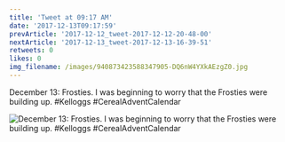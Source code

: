 ```yaml
---
title: 'Tweet at 09:17 AM'
date: '2017-12-13T09:17:59'
prevArticle: '2017-12-12_tweet-2017-12-12-20-48-00'
nextArticle: '2017-12-13_tweet-2017-12-13-16-39-51'
retweets: 0
likes: 0
img_filename: /images/940873423588347905-DQ6nW4YXkAEzgZ0.jpg
---
```

December 13: Frosties. I was beginning to worry that the Frosties were building up. #Kelloggs #CerealAdventCalendar

![December 13: Frosties. I was beginning to worry that the Frosties were building up. #Kelloggs #CerealAdventCalendar](/images/940873423588347905-DQ6nW4YXkAEzgZ0.jpg "December 13: Frosties. I was beginning to worry that the Frosties were building up. #Kelloggs #CerealAdventCalendar")
